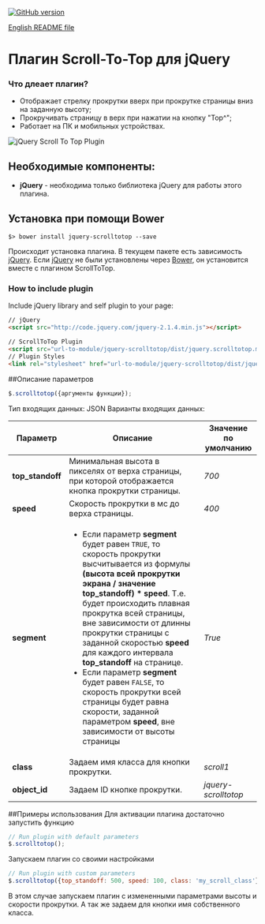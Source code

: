 [![GitHub version](https://badge.fury.io/gh/fater%2Fjquery-scrolltotop.svg)](https://badge.fury.io/gh/fater%2Fjquery-scrolltotop)

[English README file](README.md)

# Плагин Scroll-To-Top для jQuery

### Что длеает плагин?
* Отображает стрелку прокрутки вверх при прокрутке страницы вниз на заданную высоту;
* Прокручивать страницу в верх при нажатии на кнопку "Top^";
* Работает на ПК и мобильных устройствах.

![jQuery Scroll To Top Plugin](http://files.fater.ru/git/jquery-scrolltotop/1.gif)

## Необходимые компоненты:
* **jQuery** - необходима только библиотека jQuery для работы этого плагина.

## Установка при помощи Bower
```
$> bower install jquery-scrolltotop --save
```
Происходит установка плагина. В текущем пакете есть зависимость [jQuery](http://jquery.com/). Если [jQuery](http://jquery.com/) не были установлены через [Bower](http://bower.io/), он установится вместе с плагином ScrollToTop. 


### How to include plugin

Include jQuery library and self plugin to your page:
```html
// jQuery
<script src="http://code.jquery.com/jquery-2.1.4.min.js"></script>

// ScrollToTop Plugin
<script src="url-to-module/jquery-scrolltotop/dist/jquery.scrolltotop.min.js"></script>
// Plugin Styles
<link rel="stylesheet" href="url-to-module/jquery-scrolltotop/dist/jquery.scrolltotop.min.css">
```

##Описание параметров
```js
$.scrolltotop({аргументы функции}); 
```
Тип входящих данных: JSON
Варианты входящих данных:

Параметр | Описание | Значение по умолчанию
--- | --- | ---
**top_standoff** | Минимальная высота в пикселях от верха страницы, при которой отображается кнопка прокрутки страницы. | *700*
**speed** | Скорость прокрутки в мс до верха страницы. | *400*
**segment** | <ul><li>Если параметр **segment** будет равен `TRUE`, то скорость прокрутки высчитывается из формулы **(высота всей прокрутки экрана / значение top_standoff) * speed**. Т.е. будет происходить плавная прокрутка всей страницы, вне зависимости от длинны прокрутки страницы с заданной скоростью **speed** для каждого интервала **top_standoff** на странице.</li>	<li>Если параметр **segment** будет равен `FALSE`, то скорость прокрутки всей страницы будет равна скорости, заданной параметром **speed**, вне зависимости от высоты страницы</li></ul> | *True*
**class** | Задаем имя класса для кнопки прокрутки. | *scroll1* 
**object_id** | Задаем ID кнопке прокрутки.| *jquery-scrolltotop* 


##Примеры использования
Для активации плагина достаточно запустить функцию
```js
// Run plugin with default parameters
$.scrolltotop();
```

Запускаем плагин со своими настройками
```js
// Run plugin with custom parameters
$.scrolltotop({top_standoff: 500, speed: 100, class: 'my_scroll_class'});
```
В этом случае запускаем плагин с измененными параметрами высоты и скорости прокрутки. А так же задаем для кнопки имя собственного класса.